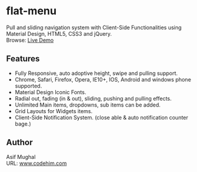 # flat-menu
Pull and sliding navigation system with Client-Side Functionalities using Material Design, HTML5, CSS3 and jQuery. 
<br>
Browse: <a href="https://codehimblog.github.io/flat-menu/"> Live Demo</a>
## Features 
<ul>
<li>Fully Responsive, auto adoptive height, swipe and pulling support.  </li> 
<li> Chrome, Safari, Firefox, Opera, IE10+, IOS, Android and windows phone supported. </li> 
<li> Material Design Iconic Fonts. </li> 
<li> Radial out, fading (in & out), sliding, pushing and pulling effects. </li> 
<li>Unlimited Main items, dropdowns, sub items can be added.  </li> 
<li>Grid Layouts for Widgets items.  </li>
<li> Client-Side Notification System. (close able &amp; auto notification counter bage.)</li> 

</ul>

## Author
 Asif Mughal <br>
 URL: <a href="https://www.codehim.com"> www.codehim.com </a>
